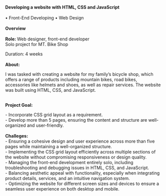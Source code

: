 <b> Developing a website with HTML, CSS and JavaScript </b>
<br> <br>
• Front-End Developing • Web Design
<br> <br>
<b>  Overview​​​​​​​ </b> 
<br> <br>
<b>  Role: </b> 
Web designer, front-end developer
<br>
Solo project for MT. Bike Shop <br>

Duration: 4 weeks
<br> <br>
<b>About: </b>
<p>I was tasked with creating a website for my family’s bicycle shop, 
  which offers a range of products including mountain bikes, road bikes, accessories like helmets and shoes, 
  as well as repair services. The website was built using HTML, CSS, and JavaScript. </p>
<br>
<b>Project Goal:</b>

<p>- Incorporate CSS grid layout as a requirement. <br>
- Develop more than 5 pages, ensuring the content and structure are well-organized and user-friendly. <br>
  <br>
<b> Challeges: </b>  <br>
- Ensuring a cohesive design and user experience across more than five pages while maintaining a well-organized structure. <br>
- Implementing the CSS grid layout efficiently across multiple sections of the website without compromising responsiveness or design quality.  <br>
- Managing the front-end development entirely solo, including troubleshooting and debugging issues in HTML, CSS, and JavaScript.  <br>
- Balancing aesthetic appeal with functionality, especially when integrating product details, services, and an intuitive navigation system.  <br>
- Optimizing the website for different screen sizes and devices to ensure a seamless user experience on both desktop and mobile.</p> 

  
